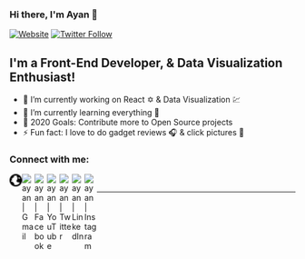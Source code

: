 ### Hi there, I'm Ayan 👋

[![Website](https://img.shields.io/website?label=Resume&style=for-the-badge&url=https://ayan-resume.web.app)](https://ayan-resume.web.app/)
[![Twitter Follow](https://img.shields.io/twitter/follow/zapdos13?color=1DA1F2&logo=twitter&style=for-the-badge)](https://twitter.com/zapdos13)

## I'm a Front-End Developer, & Data Visualization Enthusiast!

- 🔭 I’m currently working on React :star_of_david: & Data Visualization :chart:
- 🌱 I’m currently learning everything 🤣
- 🥅 2020 Goals: Contribute more to Open Source projects
- ⚡ Fun fact: I love to do gadget reviews :headphones: & click pictures :camera_flash:

### Connect with me:

[<img align="left" alt="ayan-blog" width="22px" src="https://raw.githubusercontent.com/iconic/open-iconic/master/svg/globe.svg" />][website]
[<img align="left" alt="ayan | Gmail" width="22px" src="https://cdn.jsdelivr.net/npm/simple-icons@v3/icons/gmail.svg" />][website]
[<img align="left" alt="ayan | Facebook" width="22px" src="https://cdn.jsdelivr.net/npm/simple-icons@v3/icons/facebook.svg" />][website]
[<img align="left" alt="ayan | YouTube" width="22px" src="https://cdn.jsdelivr.net/npm/simple-icons@v3/icons/youtube.svg" />][youtube]
[<img align="left" alt="ayan | Twitter" width="22px" src="https://cdn.jsdelivr.net/npm/simple-icons@v3/icons/twitter.svg" />][twitter]
[<img align="left" alt="ayan | LinkedIn" width="22px" src="https://cdn.jsdelivr.net/npm/simple-icons@v3/icons/linkedin.svg" />][linkedin]
[<img align="left" alt="ayan | Instagram" width="22px" src="https://cdn.jsdelivr.net/npm/simple-icons@v3/icons/instagram.svg" />][instagram]

<br />

---

[website]: https://gadgetz-life.blogspot.com/
[gmail]: https://mail.google.com/mail/u/1/?tab=wm&ogbl#inbox
[facebook]: https://www.facebook.com/ayon.bony/
[twitter]: https://twitter.com/zapdos13
[youtube]: https://www.youtube.com/c/AyanBhadury/
[instagram]: https://www.instagram.com/ayanbhadury/
[linkedin]: https://www.linkedin.com/in/ayan-bhadury-b662b8106/
